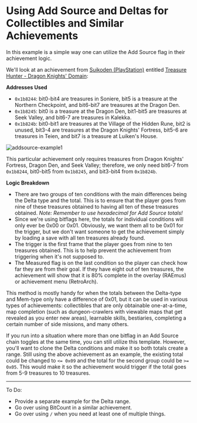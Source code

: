 # Using Add Source and Deltas for Collectibles and Similar Achievements

In this example is a simple way one can utilize the Add Source flag in their achievement logic.

We'll look at an achievement from [Suikoden (PlayStation)](https://retroachievements.org/game/11255) entitled [Treasure Hunter - Dragon Knights' Domain](http://retroachievements.org/Achievement/80100):

**Addresses Used**

- `0x1b8244`: bit0-bit4 are treasures in Soniere, bit5 is a treasure at the Northern Checkpoint, and bit6-bit7 are treasures at the Dragon Den.
- `0x1b8245`: bit0 is a treasure at the Dragon Den, bit1-bit5 are treasures at Seek Valley, and bit6-7 are treasures in Kalekka.
- `0x1b824b`: bit0-bit1 are treasures at the Village of the Hidden Rune, bit2 is unused, bit3-4 are treasures at the Dragon Knights' Fortress, bit5-6 are treasures in Teien, and bit7 is a treasure at Luiken's House.

![addsource-example1](https://u.cubeupload.com/televandalist/docssuikotreasure.png)

This particular achievement only requires treasures from Dragon Knights' Fortress, Dragon Den, and Seek Valley; therefore, we only need bit6-7 from `0x1b8244`, bit0-bit5 from `0x1b8245`, and bit3-bit4 from `0x1b824b`.

**Logic Breakdown**

- There are two groups of ten conditions with the main differences being the Delta type and the total. This is to ensure that the player goes from nine of these treasures obtained to having all ten of these treasures obtained. _Note: Remember to use hexadecimal for Add Source totals!_
- Since we're using bitflags here, the totals for individual conditions will only ever be 0x00 or 0x01. Obviously, we want them all to be 0x01 for the trigger, but we don't want someone to get the achievement simply by loading a save with all ten treasures already found.
- The trigger is the first frame that the player goes from nine to ten treasures obtained. This is to help prevent the achievement from triggering when it's not supposed to.
- The Measured flag is on the last condition so the player can check how far they are from their goal. If they have eight out of ten treasures, the achievement will show that it is 80% complete in the overlay (RAEmus) or achievement menu (RetroArch).

This method is mostly handy for when the totals between the Delta-type and Mem-type only have a difference of 0x01, but it can be used in various types of achievements: collectibles that are only obtainable one-at-a-time, map completion (such as dungeon-crawlers with viewable maps that get revealed as you enter new areas), learnable skills, bestiaries, completing a certain number of side missions, and many others.

If you run into a situation where more than one bitflag in an Add Source chain toggles at the same time, you can still utilize this template. However, you'll want to clone the Delta conditions and make it so both totals create a range. Still using the above achievement as an example, the existing total could be changed to `<= 0x09` and the total for the second group could be `>= 0x05`. This would make it so the achievement would trigger if the total goes from 5-9 treasures to 10 treasures.

---

To Do:

- Provide a separate example for the Delta range.
- Go over using BitCount in a similar achievement.
- Go over using `/` when you need at least one of multiple things.
